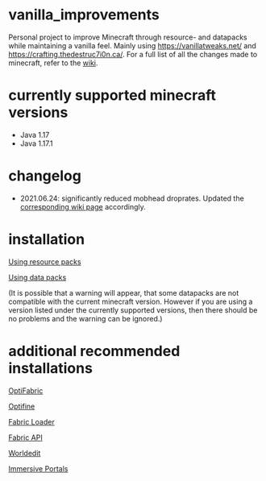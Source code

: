 # vanilla_improvements
Personal project to improve Minecraft through resource- and datapacks while maintaining a vanilla feel. Mainly using https://vanillatweaks.net/ and https://crafting.thedestruc7i0n.ca/.
For a full list of all the changes made to minecraft, refer to the [wiki](https://github.com/mangnindonerd/better-vanilla/wiki).

# currently supported minecraft versions
- Java 1.17
- Java 1.17.1

# changelog
- 2021.06.24: significantly reduced mobhead droprates. Updated the [corresponding wiki page](https://github.com/mangnindonerd/better-vanilla/wiki/mobhead-droprates) accordingly.

# installation
[Using resource packs](https://minecraft.fandom.com/wiki/Tutorials/Loading_a_resource_pack)

[Using data packs](https://minecraft.fandom.com/wiki/Tutorials/Installing_a_data_pack)

(It is possible that a warning will appear, that some datapacks are not compatible with the current minecraft version. However if you are using a version listed under the currently supported versions, then there should be no problems and the warning can be ignored.)

# additional recommended installations
[OptiFabric](https://www.curseforge.com/minecraft/mc-mods/optifabric)

[Optifine](https://optifine.net/downloads)

[Fabric Loader](https://fabricmc.net/use/)

[Fabric API](https://www.curseforge.com/minecraft/mc-mods/fabric-api)

[Worldedit](https://www.curseforge.com/minecraft/mc-mods/worldedit)

[Immersive Portals](https://www.curseforge.com/minecraft/mc-mods/immersive-portals-mod)
